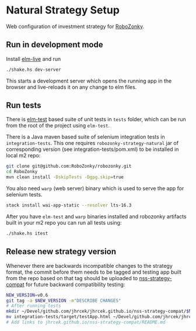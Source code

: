 # Natural Strategy Setup

Web configuration of investment strategy for [RoboZonky](https://robozonky.github.io/).

## Run in development mode

Install [elm-live](https://github.com/wking-io/elm-live) and run 

```bash
./shake.hs dev-server
```

This starts a development server which opens the running app in the browser and live-reloads it on any change to elm files.

## Run tests

There is [elm-test](https://package.elm-lang.org/packages/elm-explorations/test/latest/) based suite of unit tests in `tests` folder,
which can be run from the root of the project using `elm-test`.

There is a Java maven based suite of selenium integration tests in `integration-tests`.
This one requires `robozonky-strategy-natural` jar of corresponding version (see integration-tests/pom.xml) to be installed in local m2 repo:

```bash
git clone git@github.com:RoboZonky/robozonky.git
cd RoboZonky
mvn clean install -DskipTests -Dgpg.skip=true
```

You also need `warp` (web server) binary which is used to serve the app for selenium tests.

```bash
stack install wai-app-static --resolver lts-16.3
```

After you have `elm-test` and `warp` binaries installed and robozonky artifacts built in your m2 repo you can run all tests using:

```bash
./shake.hs itest
```

## Release new strategy version

Whenever there are backwards incompatible changes to the strategy format,
the commit before them needs to be tagged and testing app built from the repo based on that tag should be uploaded to [nss-strategy-compat](https://github.com/jhrcek/jhrcek.github.io/tree/master/nss-strategy-compat) for future backward compatibility testing:

```bash
NEW_VERSION=v0.6
git tag -a $NEW_VERSION -m"DESCRIBE CHANGES"
# After running tests
mkdir ~/Devel/github.com/jhrcek/jhrcek.github.io/nss-strategy-compat/$NEW_VERSION
mv integration-tests/target/testApp.html ~/Devel/github.com/jhrcek/jhrcek.github.io/nss-strategy-compat/$NEW_VERSION/index.html
# Add links to jhrcek.github.io/nss-strategy-compat/README.md
```

